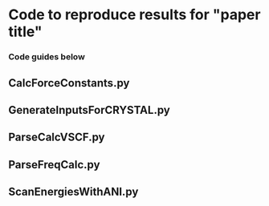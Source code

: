 # Code to reproduce results for "paper title"

### Code guides below

## CalcForceConstants.py 

## GenerateInputsForCRYSTAL.py 

## ParseCalcVSCF.py 

## ParseFreqCalc.py

## ScanEnergiesWithANI.py
